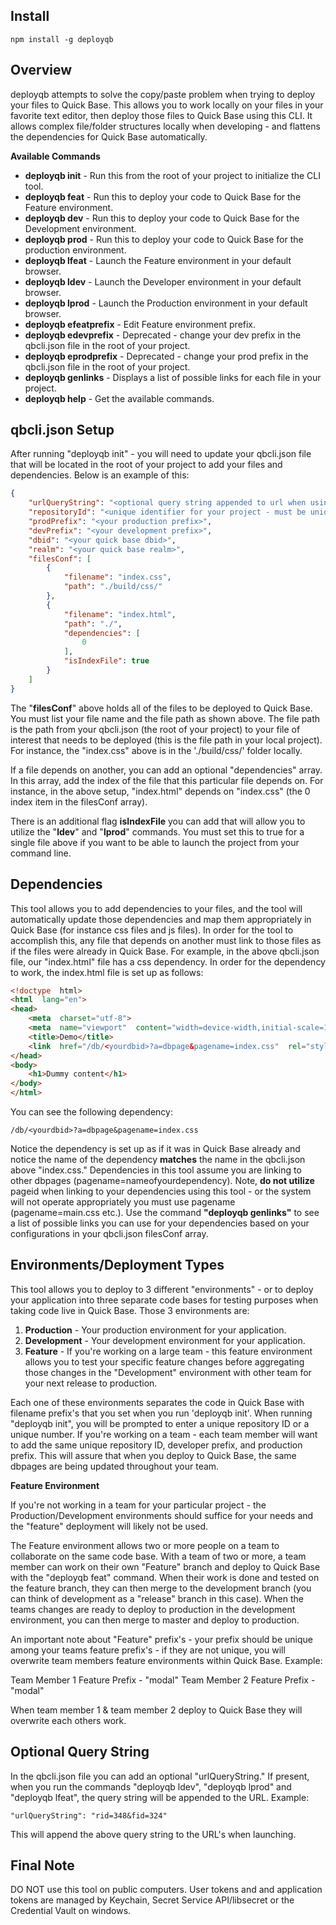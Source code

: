 ## Install

    npm install -g deployqb

## Overview

deployqb attempts to solve the copy/paste problem when trying to deploy your files to Quick Base.  This allows you to work locally on your files in your favorite text editor, then deploy those files to Quick Base using this CLI.  It allows complex file/folder structures locally when developing - and flattens the dependencies for Quick Base automatically.

**Available Commands**

 - **deployqb init**        - Run this from the root of your project to initialize the CLI tool.
 - **deployqb feat**        - Run this to deploy your code to Quick Base for the Feature environment. 
 - **deployqb dev**         - Run this to deploy your code to Quick Base for the Development environment. 
 - **deployqb prod**        - Run this to deploy your code to Quick Base for the production environment.
 - **deployqb lfeat**       - Launch the Feature environment in your default browser. 
 - **deployqb ldev**        - Launch the Developer environment in your default browser. 
 - **deployqb lprod**       - Launch the Production environment in your default browser.
 - **deployqb efeatprefix** - Edit Feature environment prefix.
 - **deployqb edevprefix**  - Deprecated - change your dev prefix in the qbcli.json file in the root of your project.
 - **deployqb eprodprefix** - Deprecated - change your prod prefix in the qbcli.json file in the root of your project.
 - **deployqb genlinks**    - Displays a list of possible links for each file in your project.
 - **deployqb help**        - Get the available commands.

## qbcli.json Setup
After running "deployqb init" - you will need to update your qbcli.json file that will be located in the root of your project to add your files and dependencies.  Below is an example of this:

```json
{
	"urlQueryString": "<optional query string appended to url when using ldev, lfeat, lprod commands>",
	"repositoryId": "<unique identifier for your project - must be unique across all projects!>",
	"prodPrefix": "<your production prefix>",
	"devPrefix": "<your development prefix>",
	"dbid": "<your quick base dbid>",
	"realm": "<your quick base realm>",
	"filesConf": [
		{
			"filename": "index.css",
			"path": "./build/css/"
		},
		{
			"filename": "index.html",
			"path": "./",
			"dependencies": [
				0
			],
			"isIndexFile": true
		}
	]
}
```

The "**filesConf**" above holds all of the files to be deployed to Quick Base.  You must list your file name and the file path as shown above.  The file path is the path from your qbcli.json (the root of your project) to your file of interest that needs to be deployed (this is the file path in your local project).  For instance, the "index.css" above is in the './build/css/' folder locally.

If a file depends on another, you can add an optional "dependencies" array.  In this array, add the index of the file that this particular file depends on.  For instance, in the above setup, "index.html" depends on "index.css" (the 0 index item in the filesConf array).

There is an additional flag **isIndexFile** you can add that will allow you to utilize the "**ldev**" and "**lprod**" commands.  You must set this to true for a single file above if you want to be able to launch the project from your command line.

## Dependencies
This tool allows you to add dependencies to your files, and the tool will automatically update those dependencies and map them appropriately in Quick Base (for instance css files and js files).  In order for the tool to accomplish this, any file that depends on another must link to those files as if the files were already in Quick Base.  For example, in the above qbcli.json file, our "index.html" file has a css dependency.  In order for the dependency to work, the index.html file is set up as follows:

```html
<!doctype  html>
<html  lang="en">
<head>
	<meta  charset="utf-8">
	<meta  name="viewport"  content="width=device-width,initial-scale=1,shrink-to-fit=no">
	<title>Demo</title>
	<link  href="/db/<yourdbid>?a=dbpage&pagename=index.css"  rel="stylesheet">
</head>
<body>
	<h1>Dummy content</h1>
</body>
</html>
```

You can see the following dependency:

```/db/<yourdbid>?a=dbpage&pagename=index.css```

Notice the dependency is set up as if it was in Quick Base already and notice the name of the dependency **matches** the name in the qbcli.json above "index.css."  Dependencies in this tool assume you are linking to other dbpages (pagename=nameofyourdependency).  Note, **do not utilize** pageid when linking to your dependencies using this tool - or the system will not operate appropriately you must use pagename (pagename=main.css etc.).  Use the command **"deployqb genlinks"** to see a list of possible links you can use for your dependencies based on your configurations in your qbcli.json filesConf array.


## Environments/Deployment Types

This tool allows you to deploy to 3 different "environments" - or to deploy your application into three separate code bases for testing purposes when taking code live in Quick Base.  Those 3 environments are:

 1. **Production** - Your production environment for your application. 
 2. **Development** - Your development environment for your application.
 3. **Feature** - If you're working on a large team - this feature environment allows you to test your specific feature changes before aggregating those changes in the "Development" environment with other team for your next release to production.

Each one of these environments separates the code in Quick Base with filename prefix's that you set when you run 'deployqb init'.  When running "deployqb init", you will be prompted to enter a unique repository ID or a unique number.  If you're working on a team - each team member will want to add the same unique repository ID, developer prefix, and production prefix.  This will assure that when you deploy to Quick Base, the same dbpages are being updated throughout your team.

**Feature Environment**

If you're not working in a team for your particular project - the Production/Development environments should suffice for your needs and the "feature" deployment will likely not be used.

The Feature environment allows two or more people on a team to collaborate on the same code base.  With a team of two or more, a team member can work on their own "Feature" branch and deploy to Quick Base with the "deployqb feat" command.  When their work is done and tested on the feature branch, they can then merge to the development branch (you can think of development as a "release" branch in this case).  When the teams changes are ready to deploy to production in the development environment, you can then merge to master and deploy to production.  

An important note about "Feature" prefix's - your prefix should be unique among your teams feature prefix's - if they are not unique, you will overwrite team members feature environments within Quick Base.  Example:

Team Member 1 Feature Prefix - "modal"
Team Member 2 Feature Prefix - "modal"

When team member 1 & team member 2 deploy to Quick Base they will overwrite each others work.

## Optional Query String
In the qbcli.json file you can add an optional "urlQueryString."  If present, when you run the commands "deployqb ldev", "deployqb lprod" and "deployqb lfeat", the query string will be appended to the URL.  Example:

    "urlQueryString": "rid=348&fid=324"

This will append the above query string to the URL's when launching.

## Final Note
DO NOT use this tool on public computers.  User tokens and and application tokens are managed by Keychain, Secret Service API/libsecret or the Credential Vault on windows.





